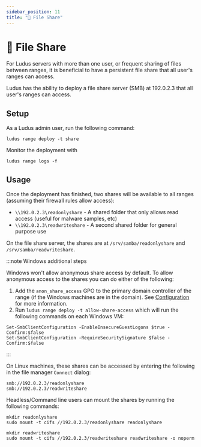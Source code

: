```yaml
---
sidebar_position: 11
title: "📂 File Share"
---
```


# 📂 File Share

For Ludus servers with more than one user, or frequent sharing of files between ranges, it is beneficial to have
a persistent file share that all user's ranges can access.

Ludus has the ability to deploy a file share server (SMB) at 192.0.2.3 that all user's ranges
can access.

## Setup

As a Ludus admin user, run the following command:

```
ludus range deploy -t share
```

Monitor the deployment with 

```
ludus range logs -f
```

## Usage

Once the deployment has finished, two shares will be available to all ranges (assuming their firewall rules allow access):

* `\\192.0.2.3\readonlyshare` - A shared folder that only allows read access (useful for malware samples, etc)
* `\\192.0.2.3\readwriteshare` - A second shared folder for general purpose use

On the file share server, the shares are at `/srv/samba/readonlyshare` and `/srv/samba/readwriteshare`.

:::note Windows additional steps

Windows won't allow anonymous share access by default. To allow anonymous access to the shares you can do either of the following:

1. Add the `anon_share_access` GPO to the primary domain controller of the range (if the Windows machines are in the domain). See [Configuration](./configuration.mdx) for more information.
2. Run `ludus range deploy -t allow-share-access` which will run the following commands on each Windows VM:

```
Set-SmbClientConfiguration -EnableInsecureGuestLogons $true -Confirm:$false
Set-SmbClientConfiguration -RequireSecuritySignature $false -Confirm:$false
```
:::

On Linux machines, these shares can be accessed by entering the following in the file manager `Connect` dialog:

```
smb://192.0.2.3/readonlyshare
smb://192.0.2.3/readwriteshare
```

Headless/Command line users can mount the shares by running the following commands:

```
mkdir readonlyshare
sudo mount -t cifs //192.0.2.3/readonlyshare readonlyshare

mkdir readwriteshare
sudo mount -t cifs //192.0.2.3/readwriteshare readwriteshare -o noperm
```





